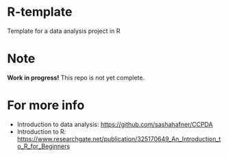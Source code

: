 # R-template
Template for a data analysis project in R 

# Note
**Work in progress!**
This repo is not yet complete.

# For more info
* Introduction to data analysis: <https://github.com/sashahafner/CCPDA>
* Introduction to R: <https://www.researchgate.net/publication/325170649_An_Introduction_to_R_for_Beginners>

